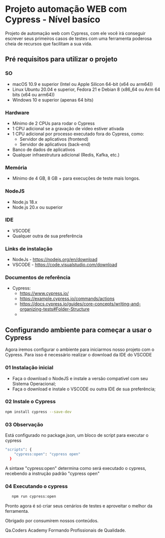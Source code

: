 # Projeto automação WEB com Cypress - Nível basíco

Projeto de automação web com Cypress, com ele você irá conseguir escrever seus primeiros casos de testes com uma ferramenta poderosa cheia de recursos que facilitam a sua vida.

## Pré requisitos para utilizar o projeto

### SO
- macOS 10.9 e superior (Intel ou Apple Silicon 64-bit (x64 ou arm64))
- Linux Ubuntu 20.04 e superior, Fedora 21 e Debian 8 (x86_64 ou Arm 64 bits (x64 ou arm64)) 
- Windows 10 e superior (apenas 64 bits)

### Hardware
- Mínimo de 2 CPUs para rodar o Cypress
- 1 CPU adicional se a gravação de vídeo estiver ativada
- 1 CPU adicional por processo executado fora do Cypress, como:
    - Servidor de aplicativos (frontend)
    - Servidor de aplicativos (back-end)
- Banco de dados de aplicativos
- Qualquer infraestrutura adicional (Redis, Kafka, etc.)

### Memória
- Mínimo de 4 GB, 8 GB + para execuções de teste mais longos.

### NodeJS
- Node.js 18.x
- Node.js 20.x ou superior

### IDE
- VSCODE
- Qualquer outra de sua preferência

### Links de instalação
- NodeJs - https://nodejs.org/en/download
- VSCODE - https://code.visualstudio.com/download

### Documentos de referência
- Cypress:
    - https://www.cypress.io/
    - https://example.cypress.io/commands/actions
    - https://docs.cypress.io/guides/core-concepts/writing-and-organizing-tests#Folder-Structure
    -


## Configurando ambiente para começar a usar o Cypress
Agora iremos configurar o ambiente para iniciarmos nosso projeto com o Cypress. Para isso é necessário realizar o download da IDE do VSCODE 

### 01 Instalação inicial
- Faça o download o NodeJS e instale a versão compatível com seu Sistema Operacional;
- Faça o download e instale o VSCODE ou outra IDE de sua preferência;

### 02 Instale o Cypress
```bash
npm install cypress --save-dev
```

### 03 Observação
Está configurado no package.json, um bloco de script para executar o cypress

```bash
"scripts": {
    "cypress:open": "cypress open"
  }
```
A sintaxe "cypress:open" determina como será executado o cypress, recebendo a instrução padrão "cypress open"

### 04 Executando o cypress

```bash
   npm run cypress:open
```

Pronto agora é só criar seus cenários de testes e aproveitar o melhor da ferramenta.

Obrigado por consumirem nossos conteúdos.

Qa.Coders Academy Formando Profissionais de Qualidade.